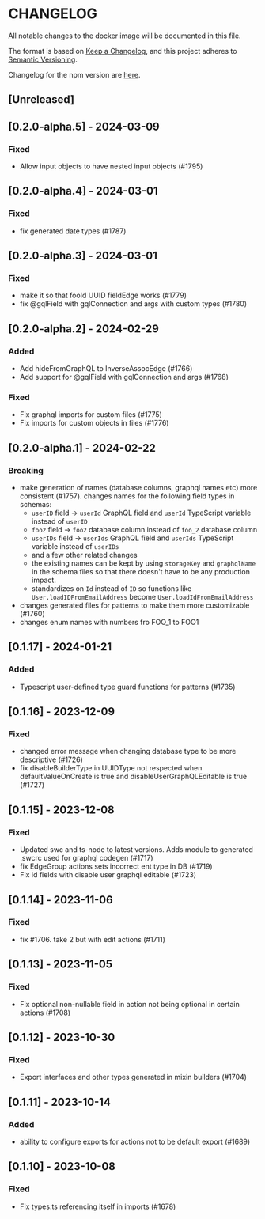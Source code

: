 # CHANGELOG

All notable changes to the docker image will be documented in this file.

The format is based on [Keep a Changelog](https://keepachangelog.com/en/1.0.0/),
and this project adheres to [Semantic Versioning](https://semver.org/spec/v2.0.0.html).

Changelog for the npm version are [here](/CHANGELOG.md).

## [Unreleased]

## [0.2.0-alpha.5] - 2024-03-09

### Fixed

- Allow input objects to have nested input objects (#1795)

## [0.2.0-alpha.4] - 2024-03-01

### Fixed

- fix generated date types (#1787)

## [0.2.0-alpha.3] - 2024-03-01

### Fixed

- make it so that fooId UUID fieldEdge works (#1779)
- fix @gqlField with gqlConnection and args with custom types (#1780)

## [0.2.0-alpha.2] - 2024-02-29

### Added

- Add hideFromGraphQL to InverseAssocEdge (#1766)
- Add support for @gqlField with gqlConnection and args (#1768)

### Fixed

- Fix graphql imports for custom files (#1775)
- Fix imports for custom objects in files (#1776)

## [0.2.0-alpha.1] - 2024-02-22

### Breaking

- make generation of names (database columns, graphql names etc) more consistent (#1757). changes names for the following field types in schemas: 
  * `userID` field -> `userId` GraphQL field and `userId` TypeScript variable instead of `userID`
  * `foo2` field -> `foo2` database column instead of `foo_2` database column
  * `userIDs` field -> `userIds` GraphQL field and `userIds` TypeScript variable instead of `userIDs`
  * and a few other related changes
  * the existing names can be kept by using `storageKey` and `graphqlName` in the schema files so that there doesn't have to be any production impact.
  * standardizes on `Id` instead of `ID` so functions like `User.loadIDFromEmailAddress` become `User.loadIdFromEmailAddress`
- changes generated files for patterns to make them more customizable (#1760)
- changes enum names with numbers fro FOO_1 to FOO1

## [0.1.17] - 2024-01-21

### Added

- Typescript user-defined type guard functions for patterns (#1735)

## [0.1.16] - 2023-12-09

### Fixed

- changed error message when changing database type to be more descriptive (#1726)
- fix disableBuilderType in UUIDType not respected when defaultValueOnCreate is true and disableUserGraphQLEditable is true (#1727)

## [0.1.15] - 2023-12-08

### Fixed

- Updated swc and ts-node to latest versions. Adds module to generated .swcrc used for graphql codegen (#1717)
- fix EdgeGroup actions sets incorrect ent type in DB (#1719)
- Fix id fields with disable user graphql editable (#1723)

## [0.1.14] - 2023-11-06

### Fixed

- fix #1706. take 2 but with edit actions (#1711)

## [0.1.13] - 2023-11-05

### Fixed

- Fix optional non-nullable field in action not being optional in certain actions (#1708)

## [0.1.12] - 2023-10-30

### Fixed

- Export interfaces and other types generated in mixin builders (#1704)

## [0.1.11] - 2023-10-14

### Added

- ability to configure exports for actions not to be default export (#1689)

## [0.1.10] - 2023-10-08

### Fixed

- Fix types.ts referencing itself in imports (#1678)

